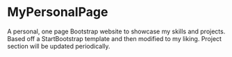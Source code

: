 MyPersonalPage
==============
A personal, one page Bootstrap website to showcase my skills and projects.
Based off a StartBootstrap template and then modified to my liking. 
Project section will be updated periodically.
